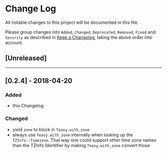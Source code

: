 # Change Log
All notable changes to this project will be documented in this file.

Please group changes into `Added`, `Changed`, `Deprecated`, `Removed`, `Fixed`
and `Security` as described in [Keep a Changelog](http://keepachangelog.com/),
taking the above order into account.

## [Unreleased]


________________________________________________________________________________

## [0.2.4] - 2018-04-20

### Added
- this Changelog

### Changed
- yield `zone` to block in `Teasy.with_zone`
- always use `Teasy.with_zone` internally when looking up the
  `TZInfo::Timezone`. That way one could support other time zone names than the
  TZInfo Identifier by making `Teasy.with_zone` convert those

